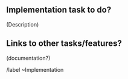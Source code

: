 ## Implementation task to do?

(Description)




## Links to other tasks/features?


(documentation?)

/label ~Implementation